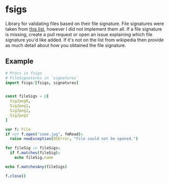 # fsigs

Library for validating files based on their file signature.  File signatures were taken from [this list](https://en.wikipedia.org/wiki/List_of_file_signatures), however I did not implement them all.  If a file signature is missing, create a pull request or open an issue explaining which file signature you'd like added.  If it's not on the list from wikipedia then provide as much detail about how you obtained the file signature.

## Example

```nim
# Procs in fsigs
# FileSignatures in `signatures`
import fsigs/[fsigs, signatures]


const fileSigs = @[
  SigJpeg0,
  SigJpeg1,
  SigJpeg2,
  SigJpeg3
] 

var f: File
if not f.open("some.jpg", fmRead):
  raise newException(OSError, "File could not be opened.")

for fileSig in fileSigs:
  if f.matches(fileSig):
    echo fileSig.name

echo f.matchesAny(fileSigs)

f.close()

```
